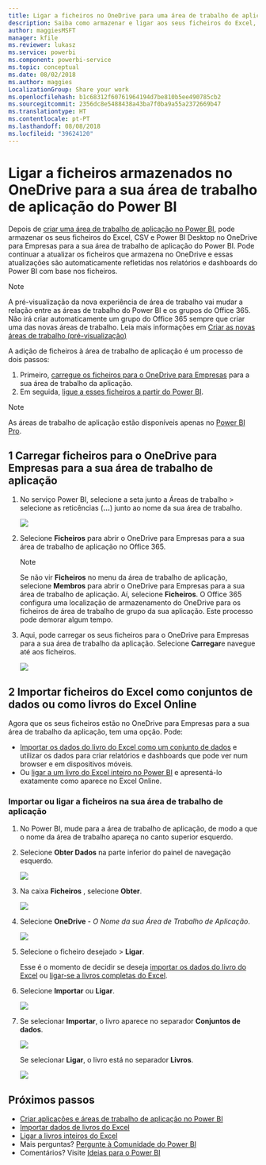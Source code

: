 ```yaml
---
title: Ligar a ficheiros no OneDrive para uma área de trabalho de aplicação do Power BI
description: Saiba como armazenar e ligar aos seus ficheiros do Excel, CSV e Power BI Desktop no OneDrive para a sua área de trabalho de aplicação do Power BI.
author: maggiesMSFT
manager: kfile
ms.reviewer: lukasz
ms.service: powerbi
ms.component: powerbi-service
ms.topic: conceptual
ms.date: 08/02/2018
ms.author: maggies
LocalizationGroup: Share your work
ms.openlocfilehash: b1c68312f60761964194d7be810b5ee490785cb2
ms.sourcegitcommit: 2356dc8e5488438a43ba7f0ba9a55a2372669b47
ms.translationtype: HT
ms.contentlocale: pt-PT
ms.lasthandoff: 08/08/2018
ms.locfileid: "39624120"
---
```

# <a name="connect-to-files-stored-in-onedrive-for-your-power-bi-app-workspace"></a>Ligar a ficheiros armazenados no OneDrive para a sua área de trabalho de aplicação do Power BI
Depois de [criar uma área de trabalho de aplicação no Power BI](service-create-distribute-apps.md), pode armazenar os seus ficheiros do Excel, CSV e Power BI Desktop no OneDrive para Empresas para a sua área de trabalho de aplicação do Power BI. Pode continuar a atualizar os ficheiros que armazena no OneDrive e essas atualizações são automaticamente refletidas nos relatórios e dashboards do Power BI com base nos ficheiros. 

> [!NOTE]
> A pré-visualização da nova experiência de área de trabalho vai mudar a relação entre as áreas de trabalho do Power BI e os grupos do Office 365. Não irá criar automaticamente um grupo do Office 365 sempre que criar uma das novas áreas de trabalho. Leia mais informações em [Criar as novas áreas de trabalho (pré-visualização)](service-create-the-new-workspaces.md)

A adição de ficheiros à área de trabalho de aplicação é um processo de dois passos: 

1. Primeiro, [carregue os ficheiros para o OneDrive para Empresas](service-connect-to-files-in-app-workspace-onedrive-for-business.md#1-upload-files-to-the-onedrive-for-business-for-your-app-workspace) para a sua área de trabalho da aplicação.
2. Em seguida, [ligue a esses ficheiros a partir do Power BI](service-connect-to-files-in-app-workspace-onedrive-for-business.md#2-import-excel-files-as-datasets-or-as-excel-online-workbooks).

> [!NOTE]
> As áreas de trabalho de aplicação estão disponíveis apenas no [Power BI Pro](service-free-vs-pro.md).
> 
> 

## <a name="1-upload-files-to-the-onedrive-for-business-for-your-app-workspace"></a>1 Carregar ficheiros para o OneDrive para Empresas para a sua área de trabalho de aplicação
1. No serviço Power BI, selecione a seta junto a Áreas de trabalho > selecione as reticências (**…**) junto ao nome da sua área de trabalho. 
   
   ![](media/service-connect-to-files-in-app-workspace-onedrive-for-business/power-bi-app-ellipsis.png)
2. Selecione **Ficheiros** para abrir o OneDrive para Empresas para a sua área de trabalho de aplicação no Office 365.
   
   > [!NOTE]
   > Se não vir **Ficheiros** no menu da área de trabalho de aplicação, selecione **Membros** para abrir o OneDrive para Empresas para a sua área de trabalho de aplicação. Aí, selecione **Ficheiros**. O Office 365 configura uma localização de armazenamento do OneDrive para os ficheiros de área de trabalho de grupo da sua aplicação. Este processo pode demorar algum tempo. 
   > 
   > 
3. Aqui, pode carregar os seus ficheiros para o OneDrive para Empresas para a sua área de trabalho da aplicação. Selecione **Carregar**e navegue até aos ficheiros.
   
   ![](media/service-connect-to-files-in-app-workspace-onedrive-for-business/pbi_grpfilesonedrive.png)

## <a name="2-import-excel-files-as-datasets-or-as-excel-online-workbooks"></a>2 Importar ficheiros do Excel como conjuntos de dados ou como livros do Excel Online
Agora que os seus ficheiros estão no OneDrive para Empresas para a sua área de trabalho da aplicação, tem uma opção. Pode: 

* [Importar os dados do livro do Excel como um conjunto de dados](service-get-data-from-files.md) e utilizar os dados para criar relatórios e dashboards que pode ver num browser e em dispositivos móveis.
* Ou [ligar a um livro do Excel inteiro no Power BI](service-excel-workbook-files.md) e apresentá-lo exatamente como aparece no Excel Online.

### <a name="import-or-connect-to-the-files-in-your-app-workspace"></a>Importar ou ligar a ficheiros na sua área de trabalho de aplicação
1. No Power BI, mude para a área de trabalho de aplicação, de modo a que o nome da área de trabalho apareça no canto superior esquerdo. 
2. Selecione **Obter Dados** na parte inferior do painel de navegação esquerdo. 
   
   ![](media/service-connect-to-files-in-app-workspace-onedrive-for-business/power-bi-app-get-data-button.png)
3. Na caixa **Ficheiros** , selecione **Obter**.
   
   ![](media/service-connect-to-files-in-app-workspace-onedrive-for-business/pbi_getfiles.png)
4. Selecione **OneDrive** - *O Nome da sua Área de Trabalho de Aplicação*.
   
    ![](media/service-connect-to-files-in-app-workspace-onedrive-for-business/pbi_grp_one_drive_shrpt.png)
5. Selecione o ficheiro desejado > **Ligar**.
   
    Esse é o momento de decidir se deseja [importar os dados do livro do Excel](service-get-data-from-files.md) ou [ligar-se a livros completas do Excel](service-excel-workbook-files.md).
6. Selecione **Importar** ou **Ligar**.
   
    ![](media/service-connect-to-files-in-app-workspace-onedrive-for-business/pbi_importexceldataorwholecrop.png)
7. Se selecionar **Importar**, o livro aparece no separador **Conjuntos de dados**. 
   
    ![](media/service-connect-to-files-in-app-workspace-onedrive-for-business/power-bi-app-excel-file-import.png)
   
    Se selecionar **Ligar**, o livro está no separador **Livros**.
   
    ![](media/service-connect-to-files-in-app-workspace-onedrive-for-business/power-bi-app-excel-file-connect.png)

## <a name="next-steps"></a>Próximos passos
* [Criar aplicações e áreas de trabalho de aplicação no Power BI](service-create-distribute-apps.md)
* [Importar dados de livros do Excel](service-get-data-from-files.md)
* [Ligar a livros inteiros do Excel](service-excel-workbook-files.md)
* Mais perguntas? [Pergunte à Comunidade do Power BI](http://community.powerbi.com/)
* Comentários? Visite [Ideias para o Power BI](https://ideas.powerbi.com/forums/265200-power-bi)

